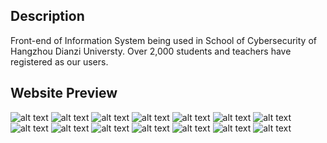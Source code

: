 ## Description
Front-end of Information System being used in School of Cybersecurity of Hangzhou Dianzi Universty.
Over 2,000 students and teachers have registered as our users.

## Website Preview
![alt text](assets/pic1.png)
![alt text](assets/pic2.png)
![alt text](assets/pic3.png)
![alt text](assets/pic4.png)
![alt text](assets/pic5.png)
![alt text](assets/pic6.png)
![alt text](assets/pic9.png)
![alt text](assets/pic10.png)
![alt text](assets/pic11.png)
![alt text](assets/pic12.png)
![alt text](assets/pic13.png)
![alt text](assets/pic14.png)
![alt text](assets/pic15.png)
![alt text](assets/pic16.png)